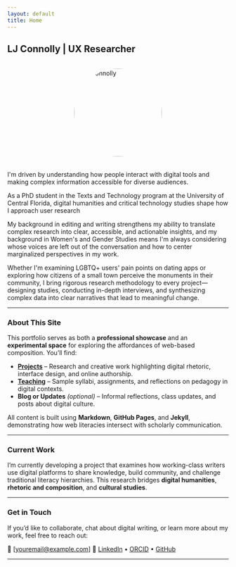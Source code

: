 ```yaml
---
layout: default
title: Home
---
```


## LJ Connolly | UX Researcher

<img src="{{ '/assets/prof_pic.jpg' | relative_url }}" alt="LJ Connolly" class="profile-pic" style="display: block; margin: 2rem auto; width: 200px; height: 200px; border-radius: 50%; object-fit: cover;">

I'm driven by understanding how people interact with digital tools and making complex information accessible for diverse audiences. 

As a PhD student in the Texts and Technology program at the University of Central Florida, digital humanities and critical technology studies shape how I approach user research 

My background in editing and writing strengthens my ability to translate complex research into clear, accessible, and actionable insights, and my background in Women's and Gender Studies means I'm always considering whose voices are left out of the conversation and how to center marginalized perspectives in my work. 

Whether I'm examining LGBTQ+ users' pain points on dating apps or exploring how citizens of a small town perceive the monuments in their community, I bring rigorous research methodology to every project—designing studies, conducting in-depth interviews, and synthesizing complex data into clear narratives that lead to meaningful change. 

---

### About This Site

This portfolio serves as both a **professional showcase** and an **experimental space** for exploring the affordances of web-based composition. You’ll find:

* **[Projects](projects/)** – Research and creative work highlighting digital rhetoric, interface design, and online authorship.
* **[Teaching](teaching/)** – Sample syllabi, assignments, and reflections on pedagogy in digital contexts.
* **Blog or Updates** *(optional)* – Informal reflections, class updates, and posts about digital culture.

All content is built using **Markdown**, **GitHub Pages**, and **Jekyll**, demonstrating how web literacies intersect with scholarly communication.

---

### Current Work

I’m currently developing a project that examines how working-class writers use digital platforms to share knowledge, build community, and challenge traditional literacy hierarchies. This research bridges **digital humanities**, **rhetoric and composition**, and **cultural studies**.

---

### Get in Touch

If you’d like to collaborate, chat about digital writing, or learn more about my work, feel free to reach out:

📧 [[youremail@example.com](mailto:youremail@example.com)]
🔗 [LinkedIn](#) • [ORCID](#) • [GitHub](https://github.com/yourusername)

---
